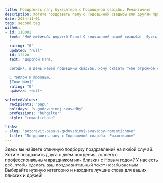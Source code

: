 ```yaml
---
title: Поздравить папу бухгалтера с Годовщиной свадьбы. Романтичное
description: Хотите поздравить папу с Годовщиной свадьбы или другим праздником? Наш ИИ создаст незабываемое поздравление, а вы обязательно выделитесь среди других.  
date: 2024-11-01
tags: second tag
wishes:
- id: 110082
  text: "Мой любимый, дорогой Папа! С годовщиной нашей свадьбы!  Пусть цифры на календаре лишь подчёркивают глубину и крепость наших чувств,  а каждый прожитый вместе год – это новая страница в нашей прекрасной семейной книге, наполненная любовью, счастьем и взаимным уважением. Ты – мой надёжный тыл, мой бухгалтер по любви,  точно подсчитывающий каждый счастливый момент,  и инвестирующий свою душу в  нашу общую  семейную казну.  Пусть наша любовь будет вечной,  а счастье – бесконечным!  Я люблю тебя!
  "
  rating: "0"
  updated: "null"
- id: 17528
  text: "Дорогой Папа,
  
  Сегодня, в день нашей годовщины свадьбы, хочу сказать тебе огромное спасибо за все годы, проведенные вместе. Ты не только замечательный бухгалтер, но и чудесный муж, который всегда рядом в радостях и в горе. Твоя забота и поддержка делают нашу жизнь полной счастья. Пусть каждый новый год нашей совместной жизни приносит нам еще больше любви, взаимопонимания и романтики. С днем свадьбы, мой дорогой!
  
  С теплом и любовью,
  [Твое Имя]"
  rating: "0"
  updated: "null"

selectedValues:
  recipients: "papu"
  holidays: "s-godovshinoj-svavadby"
  professions: "buhgalter"
  style: "romantichnoe"

links:
- slug: "pozdravit-papu-s-godovshinoj-svavadby-romantichnoe"
  title: "Поздравить папу с Годовщиной свадьбы. Романтичное"
---
```


Здесь вы найдете отличную подборку поздравлений на любой случай.
Хотите поздравить друга с днём рождения, коллегу с профессиональным праздником или близких с Новым годом? У нас есть всё, чтобы сделать ваш поздравительный текст незабываемым. Выбирайте нужную категорию и находите лучшие слова для ваших близких и друзей!
